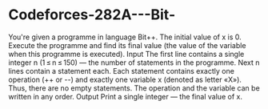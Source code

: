 # Codeforces-282A---Bit-
You're given a programme in language Bit++. The initial value of x is 0. Execute the programme and find its final value (the value of the variable when this programme is executed).
Input
The first line contains a single integer n (1 ≤ n ≤ 150) — the number of statements in the programme.
Next n lines contain a statement each. Each statement contains exactly one operation (++ or --) and exactly one variable x (denoted as letter «X»). Thus, there are no empty statements. The operation and the variable can be written in any order.
Output
Print a single integer — the final value of x.
